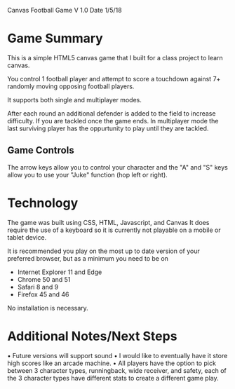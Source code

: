 Canvas Football Game V 1.0 Date 1/5/18


# Game Summary
This is a simple HTML5 canvas game that I built for a class project to learn canvas.


You control 1 football player and attempt to score a touchdown against 7+ randomly moving opposing football players.

It supports both single and multiplayer modes.

After each round an additional defender is added to the field to increase difficulty. If you are tackled once the game ends. In multiplayer mode the last surviving player has the oppurtunity to play until they are tackled.

## Game Controls
The arrow keys allow you to control your character and the "A" and "S" keys allow you to use your "Juke" function (hop left or right).

# Technology
The game was built using CSS, HTML, Javascript, and Canvas
It does require the use of a keyboard so it is currently not playable on a mobile or tablet device.

It is recommended you play on the most up to date version of your preferred browser, but as a minimum you need to be on

* Internet Explorer 11 and Edge
* Chrome 50 and 51
* Safari 8 and 9
* Firefox 45 and 46

No installation is necessary.


# Additional Notes/Next Steps
• Future versions will support sound
• I would like to eventually have it store high scores like an arcade machine.
• All players have the option to pick between 3 character types, runningback, wide receiver, and safety, each of the 3 character types have different stats to create a different game play.

